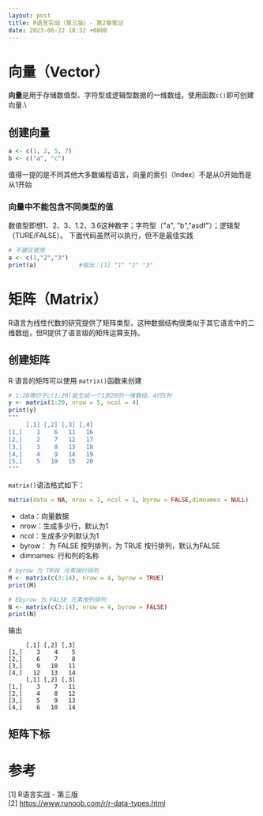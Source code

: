 ```yaml
---
layout: post
title: R语言实战（第三版）- 第2章笔记
date: 2023-06-22 18:32 +0800
---
```

# 向量（Vector）
**向量**是用于存储数值型、字符型或逻辑型数据的一维数组。使用函数`c()`即可创建向量.\
## 创建向量
```r
a <- c(1, 2, 5, 7) 
b <- c("a", "c") 
```
值得一提的是不同其他大多数编程语言，向量的索引（Index）不是从0开始而是从1开始

### 向量中不能包含不同类型的值
数值型即想1、2、3、1.2、3.6这种数字；字符型（"a", "b","asdf"）；逻辑型（TURE/FALSE）。
下面代码虽然可以执行，但不是最佳实践

```r
# 不建议使用
a <- c(1,"2","3")  
print(a)            #输出：[1] "1" "2" "3"
```

# 矩阵（Matrix）
R语言为线性代数的研究提供了矩阵类型，这种数据结构很类似于其它语言中的二维数组，但R提供了语言级的矩阵运算支持。
## 创建矩阵
R 语言的矩阵可以使用 ```matrix()```函数来创建
```r
# 1:20等价于c(1:20)能生成一个1到20的一维数组，4行5列
y <- matrix(1:20, nrow = 5, ncol = 4)
print(y)
"""
     [,1] [,2] [,3] [,4]
[1,]    1    6   11   16
[2,]    2    7   12   17
[3,]    3    8   13   18
[4,]    4    9   14   19
[5,]    5   10   15   20
"""
```

```matrix()```语法格式如下：
```R
matrix(data = NA, nrow = 1, ncol = 1, byrow = FALSE,dimnames = NULL)
```
- data：向量数据
- nrow：生成多少行，默认为1
- ncol：生成多少列默认为1
- byrow： 为 FALSE 按列排列，为 TRUE 按行排列，默认为FALSE
- dimnames: 行和列的名称

```R
# byrow 为 TRUE 元素按行排列
M <- matrix(c(3:14), nrow = 4, byrow = TRUE)
print(M)

# Ebyrow 为 FALSE 元素按列排列
N <- matrix(c(3:14), nrow = 4, byrow = FALSE)
print(N)
```
输出
```
     [,1] [,2] [,3]
[1,]    3    4    5
[2,]    6    7    8
[3,]    9   10   11
[4,]   12   13   14
     [,1] [,2] [,3]
[1,]    3    7   11
[2,]    4    8   12
[3,]    5    9   13
[4,]    6   10   14
```

## 矩阵下标


# 参考
[1] R语言实战 - 第三版 \
[2] https://www.runoob.com/r/r-data-types.html